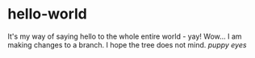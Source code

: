 # hello-world
It's my way of saying hello to the whole entire world - yay!
Wow... I am making changes to a branch. I hope the tree does not mind. *puppy eyes*
